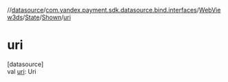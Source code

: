 //[datasource](../../../../../index.md)/[com.yandex.payment.sdk.datasource.bind.interfaces](../../../index.md)/[WebView3ds](../../index.md)/[State](../index.md)/[Shown](index.md)/[uri](uri.md)

# uri

[datasource]\
val [uri](uri.md): Uri
